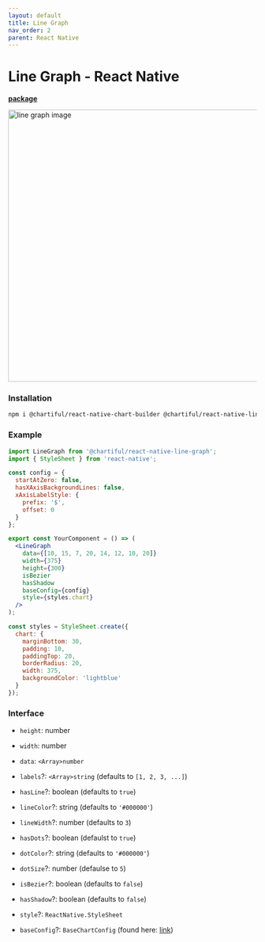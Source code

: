 ```yaml
---
layout: default
title: Line Graph
nav_order: 2
parent: React Native
---
```


# Line Graph - React Native

**[package](https://www.npmjs.com/package/@chartiful/react-native-line-graph)**

<p align="left">
  <img src="https://seanwatters.io/images/@chartiful-react-native-line-graph.png" width="550px" alt="line graph image">
</p>

### Installation

```bash
npm i @chartiful/react-native-chart-builder @chartiful/react-native-line-graph
```

### Example

```jsx
import LineGraph from '@chartiful/react-native-line-graph';
import { StyleSheet } from 'react-native';

const config = {
  startAtZero: false,
  hasXAxisBackgroundLines: false,
  xAxisLabelStyle: {
    prefix: '$',
    offset: 0
  }
};

export const YourComponent = () => (
  <LineGraph
    data={[10, 15, 7, 20, 14, 12, 10, 20]}
    width={375}
    height={300}
    isBezier
    hasShadow
    baseConfig={config}
    style={styles.chart}
  />
);

const styles = StyleSheet.create({
  chart: {
    marginBottom: 30,
    padding: 10,
    paddingTop: 20,
    borderRadius: 20,
    width: 375,
    backgroundColor: 'lightblue'
  }
});
```

### Interface

- `height`: number

- `width`: number

- `data`: `<Array>number`

- `labels`?: `<Array>string`  (defaults to `[1, 2, 3, ...]`)

- `hasLine`?: boolean  (defaults to `true`)

- `lineColor`?: string  (defaults to `'#000000'`)

- `lineWidth`?: number (defaults to `3`)

- `hasDots`?: boolean  (defaulst to `true`)

- `dotColor`?: string  (defaults to `'#000000'`)

- `dotSize`?: number (defaulse to `5`)

- `isBezier`?: boolean  (defaults to `false`)

- `hasShadow`?: boolean  (defaults to `false`)

- `style`?: `ReactNative.StyleSheet`

- `baseConfig`?: `BaseChartConfig` (found here: [link](https://chartiful.io/react-native))
